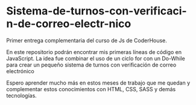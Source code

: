 # Sistema-de-turnos-con-verificaci-n-de-correo-electr-nico
Primer entrega complementaria del curso de Js de CoderHouse. 

<p> En este repositorio podrán encontrar mis primeras líneas de código en JavaScript. La idea fue combinar el uso de un ciclo for con un Do-While para crear un pequeño sistema de turnos con verificación de correo electrónico
<p>

<p>Espero aprender mucho más en estos meses de trabajo que me quedan y complementar estos conocimientos con HTML, CSS, SASS y demás tecnologías.<p>
